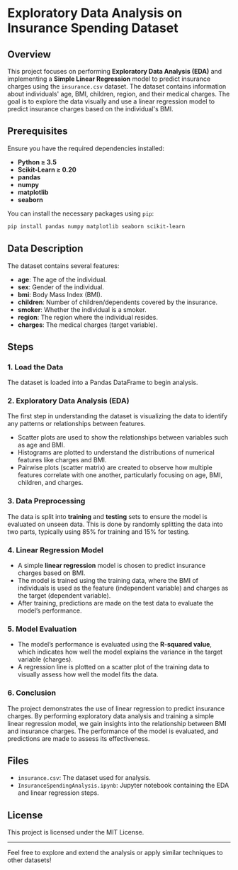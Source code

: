 # Exploratory Data Analysis on Insurance Spending Dataset

## Overview

This project focuses on performing **Exploratory Data Analysis (EDA)** and implementing a **Simple Linear Regression** model to predict insurance charges using the `insurance.csv` dataset. The dataset contains information about individuals' age, BMI, children, region, and their medical charges. The goal is to explore the data visually and use a linear regression model to predict insurance charges based on the individual's BMI.

## Prerequisites

Ensure you have the required dependencies installed:

- **Python ≥ 3.5**
- **Scikit-Learn ≥ 0.20**
- **pandas**
- **numpy**
- **matplotlib**
- **seaborn**

You can install the necessary packages using `pip`:

```bash
pip install pandas numpy matplotlib seaborn scikit-learn
```
## Data Description

The dataset contains several features:

- **age**: The age of the individual.
- **sex**: Gender of the individual.
- **bmi**: Body Mass Index (BMI).
- **children**: Number of children/dependents covered by the insurance.
- **smoker**: Whether the individual is a smoker.
- **region**: The region where the individual resides.
- **charges**: The medical charges (target variable).

## Steps

### 1. Load the Data

The dataset is loaded into a Pandas DataFrame to begin analysis.

### 2. Exploratory Data Analysis (EDA)

The first step in understanding the dataset is visualizing the data to identify any patterns or relationships between features.

- Scatter plots are used to show the relationships between variables such as age and BMI.
- Histograms are plotted to understand the distributions of numerical features like charges and BMI.
- Pairwise plots (scatter matrix) are created to observe how multiple features correlate with one another, particularly focusing on age, BMI, children, and charges.

### 3. Data Preprocessing

The data is split into **training** and **testing** sets to ensure the model is evaluated on unseen data. This is done by randomly splitting the data into two parts, typically using 85% for training and 15% for testing.

### 4. Linear Regression Model

- A simple **linear regression** model is chosen to predict insurance charges based on BMI. 
- The model is trained using the training data, where the BMI of individuals is used as the feature (independent variable) and charges as the target (dependent variable).
- After training, predictions are made on the test data to evaluate the model’s performance.

### 5. Model Evaluation

- The model’s performance is evaluated using the **R-squared value**, which indicates how well the model explains the variance in the target variable (charges).
- A regression line is plotted on a scatter plot of the training data to visually assess how well the model fits the data.

### 6. Conclusion

The project demonstrates the use of linear regression to predict insurance charges. By performing exploratory data analysis and training a simple linear regression model, we gain insights into the relationship between BMI and insurance charges. The performance of the model is evaluated, and predictions are made to assess its effectiveness.

## Files

- `insurance.csv`: The dataset used for analysis.
- `InsuranceSpendingAnalysis.ipynb`: Jupyter notebook containing the EDA and linear regression steps.

## License

This project is licensed under the MIT License.

---

Feel free to explore and extend the analysis or apply similar techniques to other datasets!
